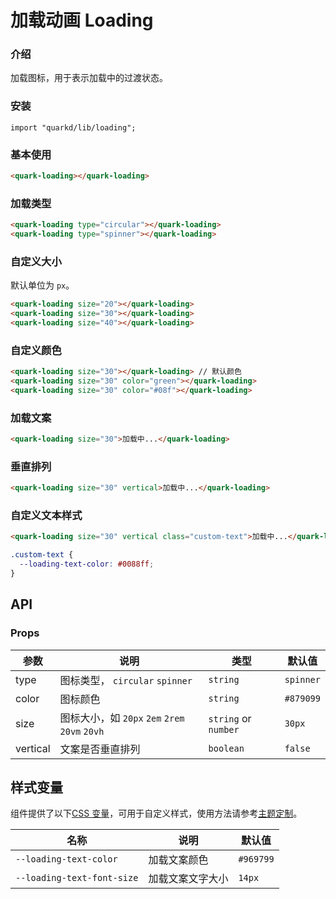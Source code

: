 # 加载动画 Loading

### 介绍

加载图标，用于表示加载中的过渡状态。

### 安装

```tsx
import "quarkd/lib/loading";
```

### 基本使用

```html
<quark-loading></quark-loading>
```

### 加载类型

```html
<quark-loading type="circular"></quark-loading>
<quark-loading type="spinner"></quark-loading>
```

### 自定义大小

默认单位为 `px`。

```html
<quark-loading size="20"></quark-loading>
<quark-loading size="30"></quark-loading>
<quark-loading size="40"></quark-loading>
```

### 自定义颜色

```html
<quark-loading size="30"></quark-loading> // 默认颜色
<quark-loading size="30" color="green"></quark-loading>
<quark-loading size="30" color="#08f"></quark-loading>
```

### 加载文案

```html
<quark-loading size="30">加载中...</quark-loading>
```

### 垂直排列

```html
<quark-loading size="30" vertical>加载中...</quark-loading>
```

### 自定义文本样式

```html
<quark-loading size="30" vertical class="custom-text">加载中...</quark-loading>
```

```css
.custom-text {
  --loading-text-color: #0088ff;
}
```

## API

### Props

| 参数     | 说明                             | 类型                 | 默认值    |
| -------- | -------------------------------- | -------------------- | --------- |
| type     | 图标类型， `circular` `spinner`  | `string`             | `spinner` |
| color    | 图标颜色                         | `string`             | `#879099` |
| size     | 图标大小，如 `20px` `2em` `2rem` `20vm` `20vh` | `string` or `number` | `30px`    |
| vertical | 文案是否垂直排列                 | `boolean`            | `false`   |

## 样式变量

组件提供了以下[CSS 变量](https://developer.mozilla.org/zh-CN/docs/Web/CSS/Using_CSS_custom_properties)，可用于自定义样式，使用方法请参考[主题定制](#/zh-CN/guide/theme)。

| 名称                       | 说明             | 默认值    |
| -------------------------- | ---------------- | --------- |
| `--loading-text-color`     | 加载文案颜色     | `#969799` |
| `--loading-text-font-size` | 加载文案文字大小 | `14px`    |

